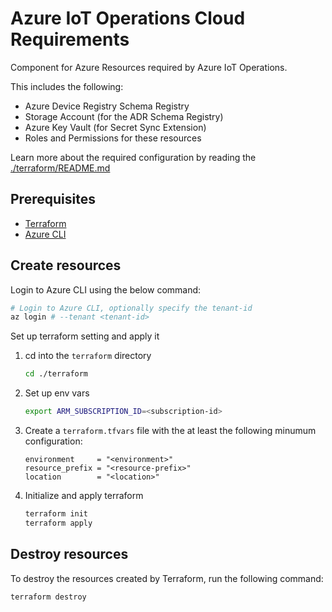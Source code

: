 # Azure IoT Operations Cloud Requirements

Component for Azure Resources required by Azure IoT Operations.

This includes the following:

- Azure Device Registry Schema Registry
- Storage Account (for the ADR Schema Registry)
- Azure Key Vault (for Secret Sync Extension)
- Roles and Permissions for these resources

Learn more about the required configuration by reading the [./terraform/README.md](./terraform/README.md)

## Prerequisites

- [Terraform](https://developer.hashicorp.com/terraform/install)
- [Azure CLI](https://docs.microsoft.com/en-us/cli/azure/install-azure-cli)

## Create resources

Login to Azure CLI using the below command:

```bash
# Login to Azure CLI, optionally specify the tenant-id
az login # --tenant <tenant-id>
```

Set up terraform setting and apply it

1. cd into the `terraform` directory

    ```sh
    cd ./terraform
    ```

2. Set up env vars

    ```sh
    export ARM_SUBSCRIPTION_ID=<subscription-id>
    ```

3. Create a `terraform.tfvars` file with the at least the following minumum configuration:

    ```hcl
    environment     = "<environment>"
    resource_prefix = "<resource-prefix>"
    location        = "<location>"
    ```

4. Initialize and apply terraform

    ```sh
    terraform init
    terraform apply
    ```

## Destroy resources

To destroy the resources created by Terraform, run the following command:

```sh
terraform destroy
```
